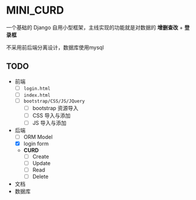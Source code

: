 # MINI_CURD

一个基础的 Django 自用小型框架，主线实现的功能就是对数据的 **增删查改** + **登录框**

不采用前后端分离设计，数据库使用mysql

## TODO

- 前端
    - [ ] `login.html`
    - [ ] `index.html`
    - [ ] `bootstrap/CSS/JS/JQuery`
        - [ ] bootstrap 资源导入
        - [ ] CSS 导入与添加
        - [ ] JS 导入与添加
- 后端
    - [ ] ORM Model
    - [x] login form
    - **CURD**
        - [ ] Create
        - [ ] Update
        - [ ] Read
        - [ ] Delete
- 文档
- 数据库